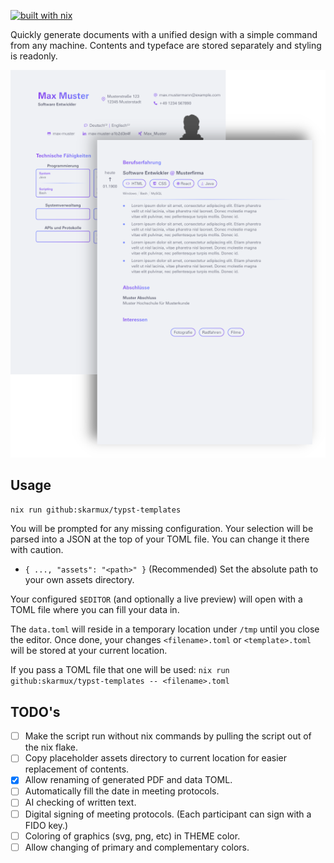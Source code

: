 [![built with nix](https://img.shields.io/static/v1?logo=nixos&logoColor=white&label=&message=Built%20with%20Nix&color=41439a)](https://builtwithnix.org)

Quickly generate documents with a unified design with a simple command from any
machine. Contents and typeface are stored separately and styling is readonly.

<div align="center">
  <img src="docs/curriculum_vitae.png" alt="CV" />
</div>

## Usage

```sh
nix run github:skarmux/typst-templates
```

You will be prompted for any missing configuration. Your selection will be parsed into
a JSON at the top of your TOML file. You can change it there with caution.
- `{ ..., "assets": "<path>" }` (Recommended) Set the absolute path to your own assets directory.

Your configured `$EDITOR` (and optionally a live preview) will open with a
TOML file where you can fill your data in.

The `data.toml` will reside in a temporary location under `/tmp` until you close the editor.
Once done, your changes `<filename>.toml` or `<template>.toml` will be stored at your current location.

If you pass a TOML file that one will be used:
`nix run github:skarmux/typst-templates -- <filename>.toml`

## TODO's

- [ ] Make the script run without nix commands by pulling the script out of the nix flake.
- [ ] Copy placeholder assets directory to current location for easier replacement of contents.
- [x] Allow renaming of generated PDF and data TOML.
- [ ] Automatically fill the date in meeting protocols.
- [ ] AI checking of written text.
- [ ] Digital signing of meeting protocols. (Each participant can sign with a FIDO key.)
- [ ] Coloring of graphics (svg, png, etc) in THEME color.
- [ ] Allow changing of primary and complementary colors.
